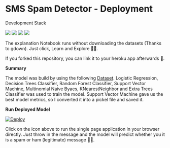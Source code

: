 # SMS Spam Detector - Deployment

Development Stack

![](https://img.shields.io/badge/HTML5-E34F26?style=for-the-badge&logo=html5&logoColor=white)
![](https://img.shields.io/badge/CSS3-1572B6?style=for-the-badge&logo=css3&logoColor=white)
![](https://img.shields.io/badge/Python-3776AB?style=for-the-badge&logo=python&logoColor=white)
![](https://img.shields.io/badge/Heroku-430098?style=for-the-badge&logo=heroku&logoColor=white)

The explanation Notebook runs without downloading the datasets (Thanks to gdown). Just click, Learn and Explore 🔭🤗.

If you forked this repository, you can link it to your heroku app afterwards 🔗.


**Summary**

The model was build by using the following [Dataset](https://www.kaggle.com/uciml/sms-spam-collection-dataset). 
Logistic Regression, Decision Trees Classifier, Random Forest Classifier, Support Vector Machine, Multinomial Naive Byaes, KNearestNeighbor and Extra Trees Classifier was used to train the model. Support Vector Machine gave us the best model metrics, so I converted it into a pickel file and saved it.

**Run Deployed Model**

[![Deploy](https://img.shields.io/badge/Heroku-430098?style=for-the-badge&logo=heroku&logoColor=white)](https://sms-spam-detector-heroku.herokuapp.com/)

Click on the icon above to run the single page application in your browser directly. Just throw in the message and the model will predict whether you it is a spam or ham (legitimate) message 🙅‍♂️.
